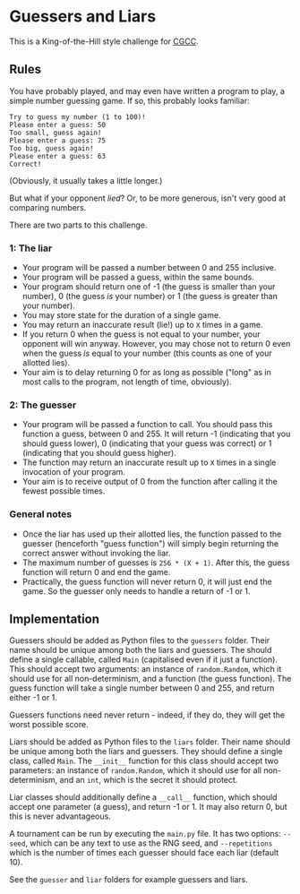 # Guessers and Liars

This is a King-of-the-Hill style challenge for [CGCC](https://codegolf.stackexchange.com/).

## Rules

You have probably played, and may even have written a program to play, a simple number guessing game. If so, this probably looks familiar:
```
Try to guess my number (1 to 100)!
Please enter a guess: 50
Too small, guess again!
Please enter a guess: 75
Too big, guess again!
Please enter a guess: 63
Correct!
```
(Obviously, it usually takes a little longer.)

But what if your opponent *lied*? Or, to be more generous, isn't very good at comparing numbers.

There are two parts to this challenge.

### 1: The liar

- Your program will be passed a number between 0 and 255 inclusive.
- Your program will be passed a guess, within the same bounds.
- Your program should return one of -1 (the guess is smaller than your number), 0 (the guess *is* your number) or 1 (the guess is greater than your number).
- You may store state for the duration of a single game.
- You may return an inaccurate result (lie!) up to `X` times in a game.
- If you return 0 when the guess is not equal to your number, your opponent will win anyway. However, you may chose not to return 0 even when the guess *is* equal to your number (this counts as one of your allotted lies).
- Your aim is to delay returning 0 for as long as possible ("long" as in most calls to the program, not length of time, obviously).

### 2: The guesser

- Your program will be passed a function to call. You should pass this function a guess, between 0 and 255. It will return -1 (indicating that you should guess lower), 0 (indicating that your guess was correct) or 1 (indicating that you should guess higher).
- The function may return an inaccurate result up to `X` times in a single invocation of your program.
- Your aim is to receive output of 0 from the function after calling it the fewest possible times.

### General notes

- Once the liar has used up their allotted lies, the function passed to the guesser (henceforth "guess function") will simply begin returning the correct answer without invoking the liar.
- The maximum number of guesses is `256 * (X + 1)`. After this, the guess function will return 0 and end the game.
- Practically, the guess function will never return 0, it will just end the game. So the guesser only needs to handle a return of -1 or 1.

## Implementation

Guessers should be added as Python files to the `guessers` folder. Their name should be unique among both the liars and guessers. The should define a single callable, called `Main` (capitalised even if it just a function). This should accept two arguments: an instance of `random.Random`, which it should use for all non-determinism, and a function (the guess function). The guess function will take a single number between 0 and 255, and return either -1 or 1.

Guessers functions need never return - indeed, if they do, they will get the worst possible score.

Liars should be added as Python files to the `liars` folder. Their name should be unique among both the liars and guessers. They should define a single class, called `Main`. The `__init__` function for this class should accept two parameters: an instance of `random.Random`, which it should use for all non-determinism, and an `int`, which is the secret it should protect.

Liar classes should additionally define a `__call__` function, which should accept one parameter (a guess), and return -1 or 1. It may also return 0, but this is never advantageous.

A tournament can be run by executing the `main.py` file. It has two options: `--seed`, which can be any text to use as the RNG seed, and `--repetitions` which is the number of times each guesser should face each liar (default 10).

See the `guesser` and `liar` folders for example guessers and liars.
